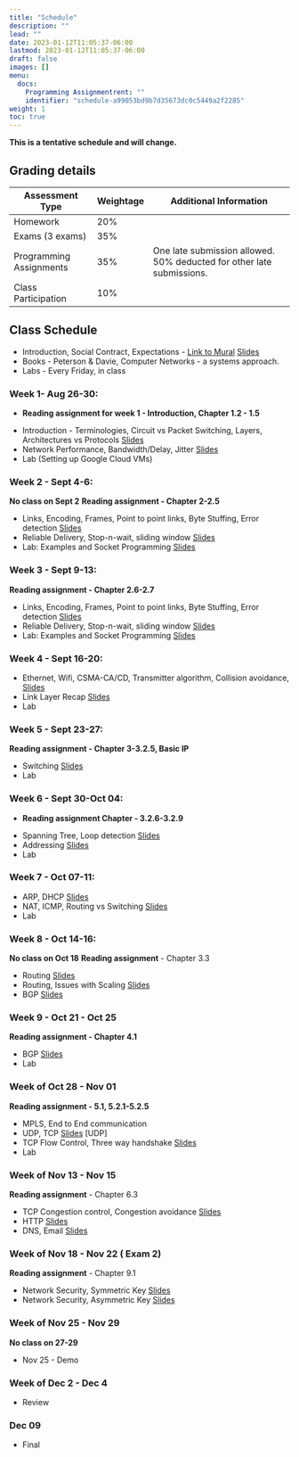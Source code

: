 ```yaml
---
title: "Schedule"
description: ""
lead: ""
date: 2023-01-12T11:05:37-06:00
lastmod: 2023-01-12T11:05:37-06:00
draft: false
images: []
menu:
  docs:
    Programming Assignmentrent: ""
    identifier: "schedule-a99053bd9b7d35673dc0c5449a2f2285"
weight: 1
toc: true
---
```



**This is a tentative schedule and will change.**

**Grading details**
-
| Assessment Type           | Weightage    | Additional Information              |
|---------------------------|--------------|------------------------------------|
| Homework                  | 20%          |                                    |
| Exams (3 exams)           | 35%          |                                    |
| Programming Assignments   | 35%          | One late submission allowed. 50% deducted for other late submissions. |
| Class Participation       | 10%          |                                    |


**Class Schedule**
-----------------------------------------
* Introduction, Social Contract, Expectations - [Link to Mural](https://tinyurl.com/csc4200-mural) [Slides](https://tntech-ngin.github.io/F24-CSC4200/lecture_slides/class_slides1.pdf)
* Books - Peterson & Davie,  Computer Networks - a systems approach. 
* Labs - Every Friday, in class

### Week 1- Aug 26-30:
 - **Reading assignment for week 1 - Introduction, Chapter 1.2 - 1.5**	
* Introduction - Terminologies, Circuit vs Packet Switching, Layers, Architectures vs Protocols [Slides](https://tntech-ngin.github.io/F24-CSC4200/lecture_slides/class_slides2.pdf)
* Network Performance, Bandwidth/Delay, Jitter  [Slides](https://tntech-ngin.github.io/F24-CSC4200/lecture_slides/class_slides3.pdf)
* Lab (Setting up Google Cloud VMs)

### Week 2 - Sept 4-6:
**No class on Sept 2**
**Reading assignment - Chapter 2-2.5**
* Links, Encoding, Frames, Point to point links, Byte Stuffing, Error detection [Slides](https://tntech-ngin.github.io/F24-CSC4200/lecture_slides/class_slides-3.pdf)
* Reliable Delivery, Stop-n-wait, sliding window [Slides](https://tntech-ngin.github.io/F24-CSC4200/lecture_slides/class_slides-4.pdf)
* Lab: Examples and Socket Programming  [Slides](https://tntech-ngin.github.io/F24-CSC4200/lecture_slides/Lecture8.pdf)

### Week 3 - Sept 9-13:
**Reading assignment - Chapter 2.6-2.7**
* Links, Encoding, Frames, Point to point links, Byte Stuffing, Error detection [Slides](https://tntech-ngin.github.io/F24-CSC4200/lecture_slides/class_slides-3.pdf)
* Reliable Delivery, Stop-n-wait, sliding window [Slides](https://tntech-ngin.github.io/F24-CSC4200/lecture_slides/class_slides-4.pdf)
* Lab: Examples and Socket Programming  [Slides](https://tntech-ngin.github.io/F24-CSC4200/lecture_slides/Lecture8.pdf)

### Week 4 - Sept 16-20:
* Ethernet, Wifi, CSMA-CA/CD, Transmitter algorithm, Collision avoidance, [Slides](https://tntech-ngin.github.io/F24-CSC4200/lecture_slides/class_slides-5.1.pdf)
* Link Layer Recap [Slides](https://tntech-ngin.github.io/F24-CSC4200/lecture_slides/class_slides-6.pdf)
* Lab 

### Week 5 - Sept 23-27:
**Reading assignment - Chapter 3-3.2.5, Basic IP**
* Switching [Slides](https://tntech-ngin.github.io/F24-CSC4200/lecture_slides/Lecture12.pdf)
* Lab 

### Week 6 - Sept 30-Oct 04:
- **Reading assignment Chapter - 3.2.6-3.2.9**
* Spanning Tree, Loop detection [Slides](https://tntech-ngin.github.io/F24-CSC4200/lecture_slides/class_slides-9.pdf)
* Addressing [Slides](https://tntech-ngin.github.io/F24-CSC4200/lecture_slides/class_slides-10.pdf)
* Lab 

### Week 7 - Oct 07-11:
* ARP, DHCP [Slides](https://tntech-ngin.github.io/F24-CSC4200/lecture_slides/class_slides-11.pdf)
* NAT, ICMP, Routing vs Switching [Slides](https://tntech-ngin.github.io/F24-CSC4200/lecture_slides/class_slides-12.pdf)
* Lab 

### Week 8 - Oct 14-16:
**No class on Oct 18** 
**Reading assignment** - Chapter 3.3
* Routing [Slides](https://tntech-ngin.github.io/F24-CSC4200/lecture_slides/Lecture16.pdf)
* Routing, Issues with Scaling [Slides](https://tntech-ngin.github.io/F24-CSC4200/lecture_slides/Lecture17.pdf)
* BGP [Slides](https://tntech-ngin.github.io/F24-CSC4200/lecture_slides/Lecture18.pdf)

### Week 9 - Oct 21 - Oct 25
**Reading assignment - Chapter 4.1**
* BGP [Slides](https://tntech-ngin.github.io/F24-CSC4200/lecture_slides/Lecture19.pdf)
* Lab 


### Week of Oct 28 - Nov 01
**Reading assignment - 5.1, 5.2.1-5.2.5**
* MPLS, End to End communication
* UDP, TCP [Slides](https://tntech-ngin.github.io/F24-CSC4200/lecture_slides/Lecture21.pdf)
[UDP]
* TCP Flow Control, Three way handshake [Slides](https://tntech-ngin.github.io/F24-CSC4200/lecture_slides/Lecture22.pdf)
* Lab

### Week of Nov 13 - Nov 15 
**Reading assignment**  - Chapter 6.3
* TCP Congestion control, Congestion avoidance [Slides](https://tntech-ngin.github.io/F24-CSC4200/lecture_slides/Lecture23.pdf)
* HTTP [Slides](https://tntech-ngin.github.io/F24-CSC4200/lecture_slides/Lecture25-1.pdf)
* DNS, Email [Slides](https://tntech-ngin.github.io/F24-CSC4200/lecture_slides/Lecture26-1.pdf) 


### Week of Nov 18 - Nov 22 ( Exam 2)
**Reading assignment** - Chapter 9.1
* Network Security, Symmetric Key [Slides](https://tntech-ngin.github.io/F24-CSC4200/lecture_slides/Lecture27.pdf)
* Network Security, Asymmetric Key [Slides](https://tntech-ngin.github.io/F24-CSC4200/lecture_slides/Lecture28.pdf)


### Week of Nov 25 - Nov 29
**No class on 27-29**
* Nov 25 - Demo

### Week of Dec 2 - Dec 4
* Review

### Dec 09
* Final

